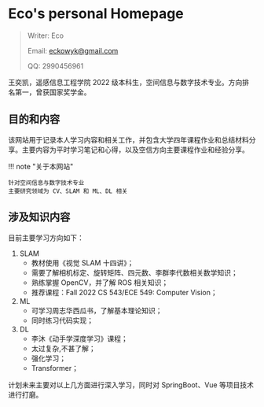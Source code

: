 # Eco's personal Homepage

> Writer: Eco
>
> Email: eckowyk@gmail.com
>
> QQ: 2990456961

王奕凯，遥感信息工程学院 2022 级本科生，空间信息与数字技术专业。方向排名第一，曾获国家奖学金。

## 目的和内容

该网站用于记录本人学习内容和相关工作，并包含大学四年课程作业和总结材料分享。主要内容为平时学习笔记和心得，以及空信方向主要课程作业和经验分享。

!!! note "关于本网站"

    针对空间信息与数字技术专业
    主要研究领域为 CV、SLAM 和 ML、DL 相关

## 涉及知识内容

目前主要学习方向如下：

1. SLAM
   - 教材使用《视觉 SLAM 十四讲》；
   - 需要了解相机标定、旋转矩阵、四元数、李群李代数相关数学知识；
   - 熟练掌握 OpenCV，并了解 ROS 相关知识；
   - 推荐课程：Fall 2022 CS 543/ECE 549: Computer Vision；
2. ML
   - 可学习周志华西瓜书，了解基本理论知识；
   - 同时练习代码实现；
3. DL
   - 李沐《动手学深度学习》课程；
   - 太过复杂,不甚了解；
   - 强化学习；
   - Transformer；

计划未来主要对以上几方面进行深入学习，同时对 SpringBoot、Vue 等项目技术进行打磨。
